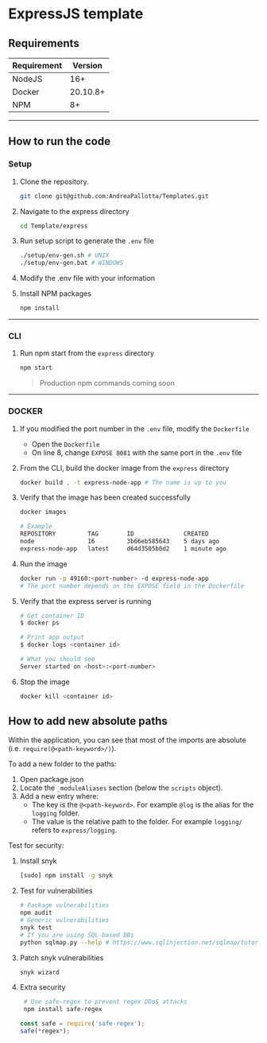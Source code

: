 # ExpressJS template

## Requirements

| Requirement | Version  |
|-------------|----------|
| NodeJS      | 16+      |
| Docker      | 20.10.8+ |
| NPM         | 8+       |

---

## How to run the code

### Setup

1. Clone the repository.

    ```bash
    git clone git@github.com:AndreaPallotta/Templates.git
    ```

2. Navigate to the express directory

    ```bash
    cd Template/express
    ```

3. Run setup script to generate the `.env` file

    ```bash
    ./setup/env-gen.sh # UNIX
    ./setup/env-gen.bat # WINDOWS
    ```

4. Modify the .env file with your information

5. Install NPM packages

    ```bash
    npm install
    ```

---

### CLI

1. Run npm start from the `express` directory

    ```bash
    npm start
    ```

    > Production npm commands coming soon

---

### DOCKER

1. If you modified the port number in the `.env` file, modify the `Dockerfile`

    - Open the `Dockerfile`
    - On line 8, change `EXPOSE 8081` with the same port in the `.env` file

2. From the CLI, build the docker image from the `express` directory

    ```bash
    docker build . -t express-node-app # The name is up to you
    ```

3. Verify that the image has been created successfully

    ```bash
    docker images

    # Example
    REPOSITORY         TAG        ID              CREATED
    node               16         3b66eb585643    5 days ago
    express-node-app   latest     d64d3505b0d2    1 minute ago
    ```

4. Run the image

    ```bash
    docker run -p 49160:<port-number> -d express-node-app
    # The port number depends on the EXPOSE field in the Dockerfile
    ```

5. Verify that the express server is running

    ```bash
    # Get container ID
    $ docker ps

    # Print app output
    $ docker logs <container id>

    # What you should see
    Server started on <host>:<port-number>
    ```

6. Stop the image

    ```bash
    docker kill <container id>
    ```

## How to add new absolute paths

Within the application, you can see that most of the imports are absolute (i.e. `require(@<path-keyword>/)`).

To add a new folder to the paths:

1. Open package.json
2. Locate the `_moduleAliases` section (below the `scripts` object).
3. Add a new entry where:
   - The key is the `@<path-keyword>`. For example `@log` is the alias for the `logging` folder.
   - The value is the relative path to the folder. For example `logging/` refers to `express/logging`.

Test for security:

1. Install snyk

    ```bash
    [sudo] npm install -g snyk
    ```

2. Test for vulnerabilities

     ```bash
    # Package vulnerabilities
    npm audit
    # Generic vulnerabilities
    snyk test
    # If you are using SQL-based DBs
    python sqlmap.py --help # https://www.sqlinjection.net/sqlmap/tutorial/
    ```

3. Patch snyk vulnerabilities

    ```bash
    snyk wizard
    ```

4. Extra security

   ```bash
    # Use safe-regex to prevent regex DDoS attacks
    npm install safe-regex
    ```

    ```js
    const safe = require('safe-regex');
    safe(*regex*);
    ```
